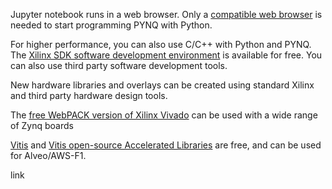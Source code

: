 Jupyter notebook runs in a web browser. Only a [compatible web browser](https://jupyter-notebook.readthedocs.io/en/latest/notebook.html#browser-compatibility) is needed to start programming PYNQ with Python. 


For higher performance, you can also use C/C++ with Python and PYNQ. The [Xilinx SDK software development environment](https://www.xilinx.com/support/download/index.html/content/xilinx/en/downloadNav/vivado-design-tools/2016-1.html) is available for free. You can also use third party software development tools. 

 
New hardware libraries and overlays can be created using standard Xilinx and third party hardware design tools.

The [free WebPACK version of Xilinx Vivado](https://www.xilinx.com/support/download/index.html/content/xilinx/en/downloadNav/vivado-design-tools/2016-1.html) can be used with a wide range of Zynq boards

[Vitis](https://www.xilinx.com/products/design-tools/vitis/vitis-platform.html) and [Vitis open-source Accelerated Libraries](https://github.com/Xilinx/Vitis_Libraries) are free, and can be used for Alveo/AWS-F1.

link